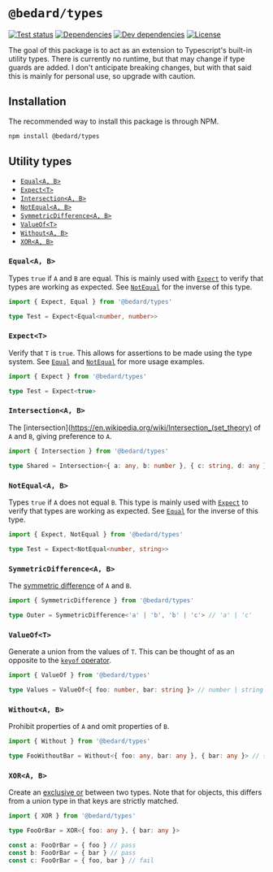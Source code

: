 # `@bedard/types`

[![Test status](https://img.shields.io/github/workflow/status/scottbedard/types/Test)](https://github.com/scottbedard/types/actions/workflows/test.yml)
[![Dependencies](https://img.shields.io/david/scottbedard/types)](https://david-dm.org/scottbedard/types)
[![Dev dependencies](https://img.shields.io/david/dev/scottbedard/types)](https://david-dm.org/scottbedard/types?type=dev)
[![License](https://img.shields.io/github/license/scottbedard/types?color=blue)](https://github.com/scottbedard/types/blob/main/LICENSE)

The goal of this package is to act as an extension to Typescript's built-in utility types. There is currently no runtime, but that may change if type guards are added. I don't anticipate breaking changes, but with that said this is mainly for personal use, so upgrade with caution.

## Installation

The recommended way to install this package is through NPM.

```bash
npm install @bedard/types
```

## Utility types

- [`Equal<A, B>`](#equala-b)
- [`Expect<T>`](#expectt)
- [`Intersection<A, B>`](#intersectiona-b)
- [`NotEqual<A, B>`](#notequala-b)
- [`SymmetricDifference<A, B>`](#symmetricdifferencea-b)
- [`ValueOf<T>`](#valueoft)
- [`Without<A, B>`](#withouta-b)
- [`XOR<A, B>`](#xora-b)

### `Equal<A, B>`

Types `true` if `A` and `B` are equal. This is mainly used with [`Expect`](#expect) to verify that types are working as expected. See [`NotEqual`](#notequal) for the inverse of this type.

```ts
import { Expect, Equal } from '@bedard/types'

type Test = Expect<Equal<number, number>>
```

### `Expect<T>`

Verify that `T` is `true`. This allows for assertions to be made using the type system. See [`Equal`](#equal) and [`NotEqual`](#notequal) for more usage examples.

```ts
import { Expect } from '@bedard/types'

type Test = Expect<true>
```

### `Intersection<A, B>`

The [intersection](https://en.wikipedia.org/wiki/Intersection_(set_theory) of `A` and `B`, giving preference to `A`.

```ts
import { Intersection } from '@bedard/types'

type Shared = Intersection<{ a: any, b: number }, { c: string, d: any }> // { b: number }
```

### `NotEqual<A, B>`

Types `true` if `A` does not equal `B`. This type is mainly used with [`Expect`](#expect) to verify that types are working as expected. See [`Equal`](#equal) for the inverse of this type.

```ts
import { Expect, NotEqual } from '@bedard/types'

type Test = Expect<NotEqual<number, string>>
```

### `SymmetricDifference<A, B>`

The [symmetric difference](https://en.wikipedia.org/wiki/Symmetric_difference) of `A` and `B`.

```ts
import { SymmetricDifference } from '@bedard/types'

type Outer = SymmetricDifference<'a' | 'b', 'b' | 'c'> // 'a' | 'c'
```

### `ValueOf<T>`

Generate a union from the values of `T`. This can be thought of as an opposite to the [`keyof` operator](https://www.typescriptlang.org/docs/handbook/2/keyof-types.html).

```ts
import { ValueOf } from '@bedard/types'

type Values = ValueOf<{ foo: number, bar: string }> // number | string
```

### `Without<A, B>`

Prohibit properties of `A` and omit properties of `B`.

```ts
import { Without } from '@bedard/types'

type FooWithoutBar = Without<{ foo: any, bar: any }, { bar: any }> // { foo?: never }
```

### `XOR<A, B>`

Create an [exclusive or](https://en.wikipedia.org/wiki/Exclusive_or) between two types. Note that for objects, this differs from a union type in that keys are strictly matched.

```ts
import { XOR } from '@bedard/types'

type FooOrBar = XOR<{ foo: any }, { bar: any }>

const a: FooOrBar = { foo } // pass
const b: FooOrBar = { bar } // pass
const c: FooOrBar = { foo, bar } // fail
```
